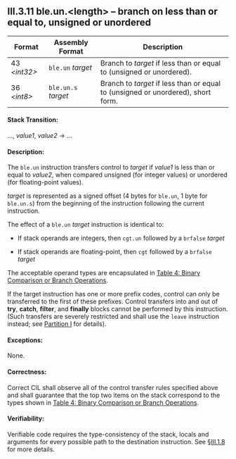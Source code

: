 ## III.3.11 ble.un.\<length\> &ndash; branch on less than or equal to, unsigned or unordered

 | Format | Assembly Format | Description
 | ---- | ---- | ----
 | 43 _\<int32\>_ | `ble.un` _target_ | Branch to _target_ if less than or equal to (unsigned or unordered).
 | 36 _\<int8\>_ | `ble.un.s` _target_ | Branch to _target_ if less than or equal to (unsigned or unordered), short form.

#### Stack Transition:

&hellip;, _value1_, _value2_ &rarr; &hellip;

#### Description:

The `ble.un` instruction transfers control to _target_ if _value1_ is less than or equal to _value2_, when compared unsigned (for integer values) or unordered (for floating-point values).

_target_ is represented as a signed offset (4 bytes for `ble.un`, 1 byte for `ble.un.s`) from the beginning of the instruction following the current instruction.

The effect of a `ble.un` _target_ instruction is identical to:

 * If stack operands are integers, then `cgt.un` followed by a `brfalse` _target_
 
 * If stack operands are floating-point, then `cgt` followed by a `brfalse` _target_

The acceptable operand types are encapsulated in [Table 4: Binary Comparison or Branch Operations](#todo-missing-hyperlink).

If the target instruction has one or more prefix codes, control can only be transferred to the first of these prefixes. Control transfers into and out of **try**, **catch**, **filter**, and **finally** blocks cannot be performed by this instruction. (Such transfers are severely restricted and shall use the `leave` instruction instead; see [Partition I](i.12.4.2-exception-handling.md) for details).

#### Exceptions:

None.

#### Correctness:

Correct CIL shall observe all of the control transfer rules specified above and shall guarantee that the top two items on the stack correspond to the types shown in [Table 4: Binary Comparison or Branch Operations](#todo-missing-hyperlink).

#### Verifiability:

Verifiable code requires the type-consistency of the stack, locals and arguments for every possible path to the destination instruction. See §[III.1.8](iii.1.8-verifiability-and-correctness.md) for more details.
